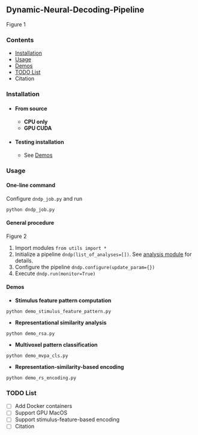 ## Dynamic-Neural-Decoding-Pipeline

Figure 1

### Contents
- [Installation](#installation)
- [Usage](#usage)
- [Demos](#demos)
- [TODO List](#todo-list)
- Citation

### Installation
- #### From source
  - **CPU only**
  - **GPU CUDA**
- #### Testing installation
  - See [Demos](#demos)

### Usage
#### One-line command
Configure `dndp_job.py` and run 
```
python dndp_job.py
```
#### General procedure
Figure 2
1. Import modules `from utils import *`
2. Initialize a pipeline `dndp(list_of_analyses=[])`. See [analysis module](AnalysisModule.md) for details.
3. Configure the pipeline `dndp.configure(update_param={})`
4. Execute `dndp.run(monitor=True)`

#### Demos
- **Stimulus feature pattern computation**
```
python demo_stimulus_feature_pattern.py
```
- **Representational similarity analysis**
```
python demo_rsa.py
```
- **Multivoxel pattern classification**
```
python demo_mvpa_cls.py
```
- **Representation-similarity-based encoding**
```
python demo_rs_encoding.py
```

### TODO List
- [ ] Add Docker containers
- [ ] Support GPU MacOS
- [ ] Support stimulus-feature-based encoding
- [ ] Citation
